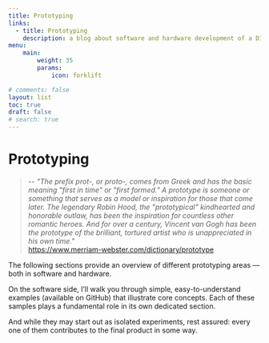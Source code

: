 ```yaml
---
title: Prototyping
links:
  - title: Prototyping
    description: a blog about software and hardware development of a DIY pedal board
menu:
    main: 
        weight: 35
        params:
            icon: forklift

# comments: false
layout: list
toc: true
draft: false
# search: true
---
```

# Prototyping

> -- <cite>"The prefix prot-, or proto-, comes from Greek and has the basic meaning "first in time" or "first formed." 
> A prototype is someone or something that serves as a model or inspiration for those that come later. 
> The legendary Robin Hood, the "prototypical" kindhearted and honorable outlaw, has been the inspiration for countless 
> other romantic heroes. And for over a century, Vincent van Gogh has been the prototype of the brilliant, 
> tortured artist who is unappreciated in his own time."</cite><br> 
https://www.merriam-webster.com/dictionary/prototype

The following sections provide an overview of different prototyping areas — both in software and hardware.

On the software side, I’ll walk you through simple, easy-to-understand examples (available on GitHub) that
illustrate core concepts. Each of these samples plays a fundamental role in its own dedicated section.

And while they may start out as isolated experiments, rest assured:
every one of them contributes to the final product in some way.
